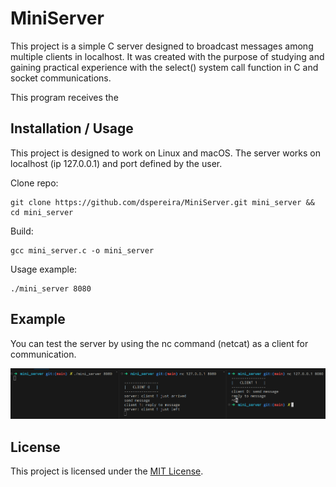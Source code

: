 # MiniServer

This project is a simple C server designed to broadcast messages among multiple clients in localhost. It was created with the purpose of studying and gaining practical experience with the select() system call function in C and socket communications.

This program receives the 


## Installation / Usage

This project is designed to work on Linux and macOS. The server works on localhost (ip 127.0.0.1) and port defined by the user.

Clone repo:
```shell
git clone https://github.com/dspereira/MiniServer.git mini_server && cd mini_server
```

Build:
```shell
gcc mini_server.c -o mini_server
```

Usage example:

```shell
./mini_server 8080
```

## Example

You can test the server by using the nc command (netcat) as a client for communication.

![Example](https://github.com/dspereira/MiniServer/blob/main/mini_server_ex.png)

## License

This project is licensed under the [MIT License](https://github.com/dspereira/MiniServer/blob/main/LICENSE).
